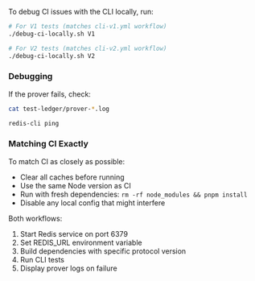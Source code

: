 To debug CI issues with the CLI locally, run:

```bash
# For V1 tests (matches cli-v1.yml workflow)
./debug-ci-locally.sh V1

# For V2 tests (matches cli-v2.yml workflow)
./debug-ci-locally.sh V2
```

### Debugging

If the prover fails, check:

```bash
cat test-ledger/prover-*.log

redis-cli ping
```

### Matching CI Exactly

To match CI as closely as possible:

- Clear all caches before running
- Use the same Node version as CI
- Run with fresh dependencies: `rm -rf node_modules && pnpm install`
- Disable any local config that might interfere

Both workflows:

1. Start Redis service on port 6379
2. Set REDIS_URL environment variable
3. Build dependencies with specific protocol version
4. Run CLI tests
5. Display prover logs on failure
